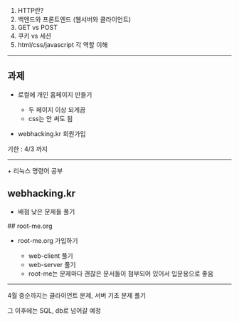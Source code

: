 1. HTTP란? 
2. 백엔드와 프론트엔드 (웹서버와 클라이언트) 
3. GET vs POST 
4. 쿠키 vs 세션 
5. html/css/javascript 각 역할 이해 

------

## 과제

* 로컬에 개인 홈페이지 만들기 
  * 두 페이지 이상 되게끔 
  * css는 안 써도 됨 

* webhacking.kr 회원가입 

기한 : 4/3 까지 

------

\+ 리눅스 명령어 공부 



## webhacking.kr

- 배점 낮은 문제들 풀기

  

## root-me.org

* root-me.org 가입하기 

  - web-client 풀기 

  * web-server 풀기 
  * root-me는 문제마다 괜찮은 문서들이 첨부되어 있어서 입문용으로 좋음 

------

4월 중순까지는 클라이언트 문제, 서버 기초 문제 풀기

그 이후에는 SQL, db로 넘어갈 예정
